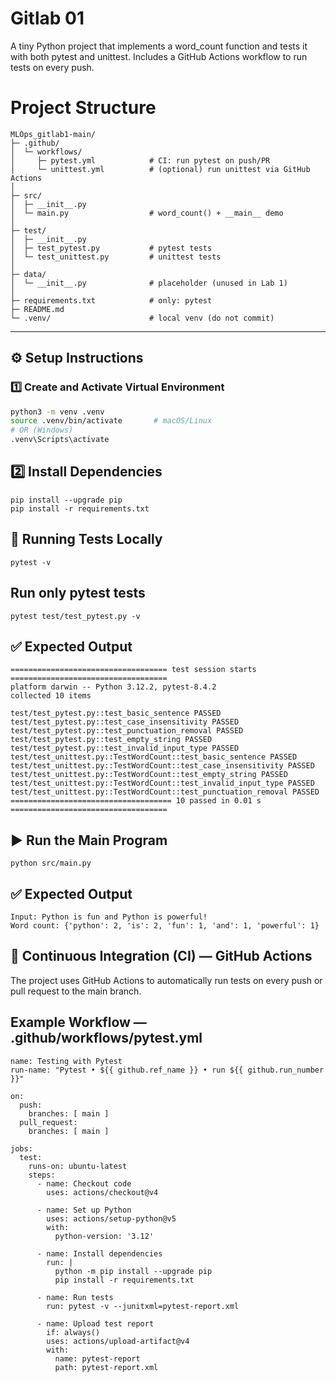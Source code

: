 # Gitlab 01
A tiny Python project that implements a word_count function and tests it with both pytest and unittest. Includes a GitHub Actions workflow to run tests on every push.

# Project Structure
```
MLOps_gitlab1-main/
├─ .github/
│  └─ workflows/
│     ├─ pytest.yml            # CI: run pytest on push/PR
│     └─ unittest.yml          # (optional) run unittest via GitHub Actions
│
├─ src/
│  ├─ __init__.py
│  └─ main.py                  # word_count() + __main__ demo
│
├─ test/
│  ├─ __init__.py
│  ├─ test_pytest.py           # pytest tests
│  └─ test_unittest.py         # unittest tests
│
├─ data/
│  └─ __init__.py              # placeholder (unused in Lab 1)
│
├─ requirements.txt            # only: pytest
├─ README.md
└─ .venv/                      # local venv (do not commit)

```


---

## ⚙️ Setup Instructions  

### 1️⃣ Create and Activate Virtual Environment
```bash
python3 -m venv .venv
source .venv/bin/activate       # macOS/Linux
# OR (Windows)
.venv\Scripts\activate
```


## 2️⃣ Install Dependencies

```
pip install --upgrade pip
pip install -r requirements.txt

```

## 🧪 Running Tests Locally
```
pytest -v

```

## Run only pytest tests

```
pytest test/test_pytest.py -v
```


## ✅ Expected Output

```
=================================== test session starts ===================================
platform darwin -- Python 3.12.2, pytest-8.4.2
collected 10 items

test/test_pytest.py::test_basic_sentence PASSED
test/test_pytest.py::test_case_insensitivity PASSED
test/test_pytest.py::test_punctuation_removal PASSED
test/test_pytest.py::test_empty_string PASSED
test/test_pytest.py::test_invalid_input_type PASSED
test/test_unittest.py::TestWordCount::test_basic_sentence PASSED
test/test_unittest.py::TestWordCount::test_case_insensitivity PASSED
test/test_unittest.py::TestWordCount::test_empty_string PASSED
test/test_unittest.py::TestWordCount::test_invalid_input_type PASSED
test/test_unittest.py::TestWordCount::test_punctuation_removal PASSED
==================================== 10 passed in 0.01 s ===================================
```

## ▶️ Run the Main Program
```
python src/main.py

```
## ✅ Expected Output
```
Input: Python is fun and Python is powerful!  
Word count: {'python': 2, 'is': 2, 'fun': 1, 'and': 1, 'powerful': 1}
```

## 🔁 Continuous Integration (CI) — GitHub Actions

The project uses GitHub Actions to automatically run tests on every push or pull request to the main branch.

## Example Workflow — .github/workflows/pytest.yml

```
name: Testing with Pytest
run-name: "Pytest • ${{ github.ref_name }} • run ${{ github.run_number }}"

on:
  push:
    branches: [ main ]
  pull_request:
    branches: [ main ]

jobs:
  test:
    runs-on: ubuntu-latest
    steps:
      - name: Checkout code
        uses: actions/checkout@v4

      - name: Set up Python
        uses: actions/setup-python@v5
        with:
          python-version: '3.12'

      - name: Install dependencies
        run: |
          python -m pip install --upgrade pip
          pip install -r requirements.txt

      - name: Run tests
        run: pytest -v --junitxml=pytest-report.xml

      - name: Upload test report
        if: always()
        uses: actions/upload-artifact@v4
        with:
          name: pytest-report
          path: pytest-report.xml
```



